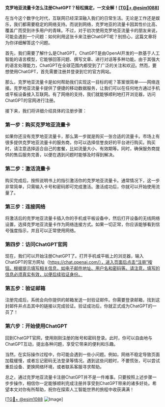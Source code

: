 **克罗地亚流量卡怎么注册ChatGPT？轻松搞定，一文全解！[[TG💪+ @esim1088](https://t.me/s/esim1088)]**

在当今这个数字化时代，互联网已经深深融入我们的日常生活。无论是工作还是娱乐，我们都需要稳定的网络支持。而说到网络，克罗地亚的流量卡因其性价比高、覆盖广而受到许多用户的青睐。不过，对于初次使用克罗地亚流量卡的朋友来说，可能会遇到一个问题：如何利用这张卡来注册ChatGPT呢？别担心，这篇文章将为你详细解答这个问题。

首先，我们需要了解什么是ChatGPT。ChatGPT是由OpenAI开发的一款基于人工智能的语言模型，它能够回答问题、撰写文章、进行对话等多种功能。由于其强大的语言处理能力，ChatGPT在全球范围内都受到了广泛的关注和欢迎。然而，要想使用ChatGPT，首先需要注册并登录到它的官方网站。

那么，克罗地亚流量卡是如何帮助我们实现这一目标的呢？答案很简单——网络连接。克罗地亚流量卡提供了便捷的移动数据服务，让我们可以在任何地方通过手机或平板设备接入互联网。有了网络的支持，我们就能够顺利地打开浏览器，访问ChatGPT的官网进行注册。

接下来，我们将详细介绍具体的注册步骤：

### 第一步：购买克罗地亚流量卡

如果你还没有克罗地亚流量卡，那么第一步就是购买一张合适的流量卡。市场上有很多提供克罗地亚流量卡的服务商，你可以选择信誉良好的平台进行购买。购买时，请注意选择适合自己的套餐，比如流量大小、有效期等。同时，确保服务商提供的售后服务完善，以便在遇到问题时能够及时得到解决。

### 第二步：激活流量卡

购买完成后，按照说明书上的指引激活你的克罗地亚流量卡。通常情况下，这一步非常简单，只需输入卡号和密码即可完成激活。激活成功后，你就可以开始使用流量了。

### 第三步：连接网络

将激活后的克罗地亚流量卡插入你的手机或平板设备中，然后打开设备的无线网络设置，选择克罗地亚流量卡作为网络连接方式。如果一切正常，你应该能够看到信号强度指示，并且可以正常使用网络。

### 第四步：访问ChatGPT官网

现在，我们可以开始注册ChatGPT了。打开手机或平板上的浏览器，输入ChatGPT的官方网址（https://chat.openai.com/），进入页面后点击“注册”按钮。根据提示填写相关信息，如电子邮件地址、用户名和密码等。请注意，填写的信息必须真实有效，以便后续验证身份。

### 第五步：验证邮箱

注册完成后，系统会向你提供的邮箱发送一封验证邮件。你需要登录邮箱，找到这封邮件并点击其中的链接以完成验证。验证成功后，你就正式成为ChatGPT的一员了！

### 第六步：开始使用ChatGPT

回到ChatGPT官网，使用刚刚注册的账号和密码登录。此时，你可以自由地与ChatGPT互动，提出各种问题，享受它带来的便利和乐趣。

当然，在实际操作过程中，你可能会遇到一些小问题。例如，网络不稳定导致页面加载缓慢，或者忘记密码无法登录等情况。遇到这些问题时，不要慌张，可以尝试重启设备、更换网络环境，或者联系客服寻求帮助。

总之，通过克罗地亚流量卡注册ChatGPT并不是一件难事。只要按照上述步骤一步步操作，相信你一定能够顺利完成注册并享受到ChatGPT带来的诸多好处。希望本文对你有所帮助，祝你在探索人工智能世界的旅程中收获满满！

[[TG💪+ @esim1088](https://t.me/s/esim1088) ![Image](https://i.postimg.cc/4NQfJmqS/Snipaste-2025-05-13-00-14-12.png)]